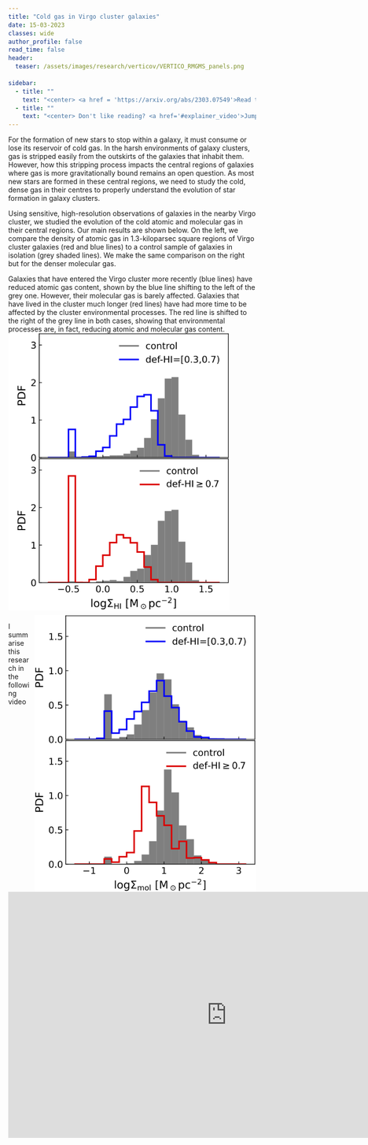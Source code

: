 ```yaml
---
title: "Cold gas in Virgo cluster galaxies" 
date: 15-03-2023
classes: wide
author_profile: false
read_time: false
header:
  teaser: /assets/images/research/verticov/VERTICO_RMGMS_panels.png

sidebar:
  - title: ""
    text: "<center> <a href = 'https://arxiv.org/abs/2303.07549'>Read the research paper here</a></center>"
  - title: ""
    text: "<center> Don't like reading? <a href='#explainer_video'>Jump to the video explanation</a> </center>"
---
```

<p>
For the formation of new stars to stop within a galaxy, it must consume or lose its reservoir of cold gas. 
In the harsh environments of galaxy clusters, gas is stripped easily from the outskirts of the galaxies that inhabit them. 
However, how this stripping process impacts the central regions of galaxies where gas is more gravitationally bound remains an open question. 
As most new stars are formed in these central regions, we need to study the cold, dense gas in their centres to properly understand the evolution of star formation in galaxy clusters. 
</p>

<p>
Using sensitive, high-resolution observations of galaxies in the nearby Virgo cluster, we studied the evolution of the cold atomic and molecular gas in their central regions. 
Our main results are shown below. 
On the left, we compare the density of atomic gas in 1.3-kiloparsec square regions of Virgo cluster galaxies (red and blue lines) to a control sample of galaxies in isolation (grey shaded lines). 
We make the same comparison on the right but for the denser molecular gas. 
</p>
<p>
Galaxies that have entered the Virgo cluster more recently (blue lines) have reduced atomic gas content, shown by the blue line shifting to the left of the grey one. However, their molecular gas is barely affected. 
Galaxies that have lived in the cluster much longer (red lines) have had more time to be affected by the cluster environmental processes. The red line is shifted to the right of the grey line in both cases, showing that environmental processes are, in fact, reducing atomic and molecular gas content.

<br>
<img src="/assets/images/research/verticov/sigmaHI_dists_inTR.png" alt="" width="450" align="left" style="margin: 0px 0px 10px 0px;">

<img src="/assets/images/research/verticov/sigmaMG_dists_inTR.png" alt="" width="450" align="right" style="margin: 0px 0px 0px 10px;"> 
<br clear=left>
</p>



<p>
I summarise this research in the following video
<br>

<a id="explainer_video"> <iframe width="888" height="500" src="https://www.youtube.com/embed/7djMmVEpDVc" title="VERTICO V paper explainer" frameborder="0" allow="accelerometer; autoplay; clipboard-write; encrypted-media; gyroscope; picture-in-picture; web-share" allowfullscreen></iframe>
</a>
</p>












